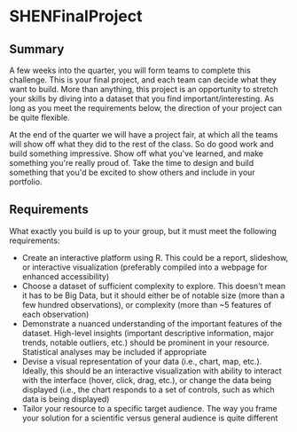 # SHENFinalProject

## Summary
A few weeks into the quarter, you will form teams to complete this challenge.  This is your final project, and each team can decide what they want to build.  More than anything, this project is an opportunity to stretch your skills by diving into a dataset that you find important/interesting.  As long as you meet the requirements below, the direction of your project can be quite flexible.

At the end of the quarter we will have a project fair, at which all the teams will show off what they did to the rest of the class. So do good work and build something impressive. Show off what you've learned, and make something you're really proud of. Take the time to design and build something that you'd be excited to show others and include in your portfolio.

## Requirements
What exactly you build is up to your group, but it must meet the following requirements:
* Create an interactive platform using R.  This could be a report, slideshow, or interactive visualization (preferably compiled into a webpage for enhanced accessibility)
* Choose a dataset of sufficient complexity to explore.  This doesn't mean it has to be Big Data, but it should either be of notable size (more than a few hundred observations), or complexity (more than ~5 features of each observation)
* Demonstrate a nuanced understanding of the important features of the dataset.  High-level insights (important descriptive information, major trends, notable outliers, etc.) should be prominent in your resource.  Statistical analyses may be included if appropriate
* Devise a visual representation of your data (i.e., chart, map, etc.).  Ideally, this should be an interactive visualization with ability to interact with the interface (hover, click, drag, etc.), or change the data being displayed (i.e., the chart responds to a set of controls, such as which data is being displayed)
* Tailor your resource to a specific target audience.  The way you frame your solution for a scientific versus general audience is quite different
